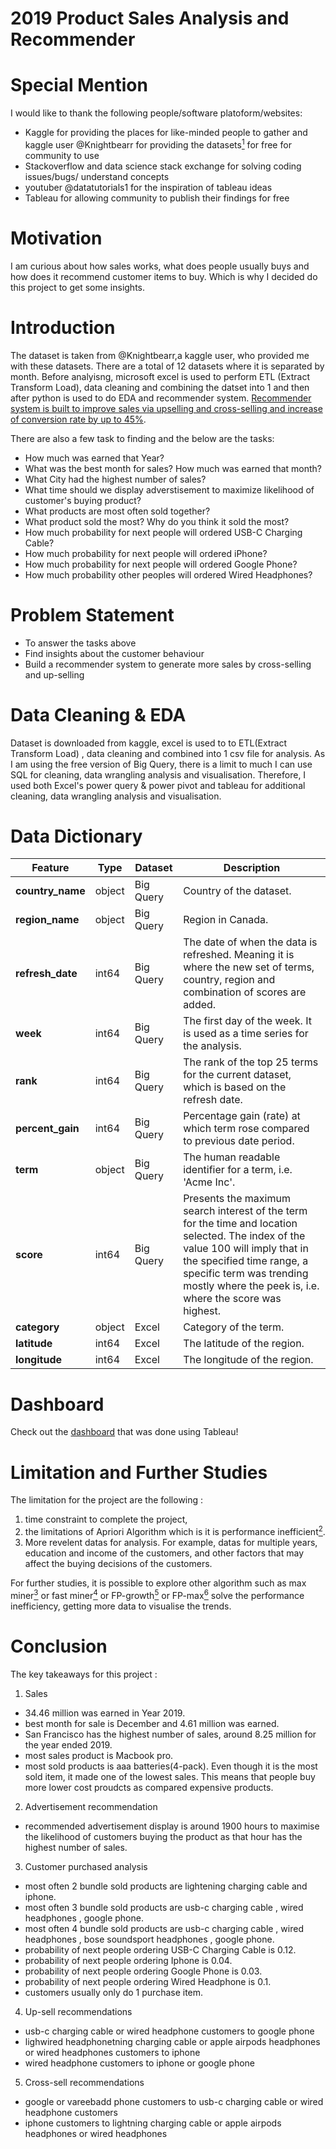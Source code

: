 # 2019 Product Sales Analysis and Recommender


# Special Mention

I would like to thank the following people/software platoform/websites:
- Kaggle for providing the places for like-minded people to gather and kaggle user @Knightbearr for providing the datasets<a href="https://www.kaggle.com/datasets/knightbearr/sales-product-data/" target="_blank"><sup>1</sup></a> for free for community to use
- Stackoverflow and data science stack exchange for solving coding issues/bugs/ understand concepts
- youtuber @datatutorials1 for the inspiration of tableau ideas
- Tableau for allowing community to publish their findings for free

# Motivation

I am curious about how sales works, what does people usually buys and how does it recommend customer items to buy. Which is why I decided do this project to get some insights.


# Introduction

The dataset is taken from @Knightbearr,a kaggle user, who provided me with these datasets. There are a total of 12 datasets where it is separated by month. Before analyisng, microsoft excel is used to perform ETL (Extract Transform Load), data cleaning and combining the datset into 1 and then after python is used to do EDA and recommender system. [Recommender system is built to improve sales via upselling and cross-selling and increase of conversion rate by up to 45%](https://blog.saleslayer.com/recommendation-systems-ecommerce#collab).

There are also a few task to finding and the below are the tasks:
- How much was earned that Year?
- What was the best month for sales? How much was earned that month?
- What City had the highest number of sales?
- What time should we display adverstisement to maximize likelihood of customer's buying product?
- What products are most often sold together?
- What product sold the most? Why do you think it sold the most? 
- How much probability for next people will ordered USB-C Charging Cable?
- How much probability for next people will ordered iPhone?
- How much probability for next people will ordered Google Phone?
- How much probability other peoples will ordered Wired Headphones?

# Problem Statement

- To answer the tasks above
- Find insights about the customer behaviour
- Build a recommender system to generate more sales by cross-selling and up-selling


# Data Cleaning & EDA

Dataset is downloaded from kaggle, excel is used to to ETL(Extract Transform Load) , data cleaning and combined into 1 csv file for analysis. As I am using the free version of Big Query, there is a limit to much I can use SQL for cleaning, data wrangling analysis and visualisation. Therefore, I used both Excel's power query & power pivot and tableau for additional cleaning, data wrangling analysis and visualisation.


# Data Dictionary

|Feature|Type|Dataset|Description|
|---|---|---|---|
|**country_name**|object|Big Query|Country of the dataset.| 
|**region_name**|object|Big Query|Region in Canada.| 
|**refresh_date**|int64|Big Query|The date of when the data is refreshed. Meaning it is where the new set of terms, country, region and combination of scores are added.| 
|**week**|int64|Big Query|The first day of the week. It is used as a time series for the analysis.| 
|**rank**|int64|Big Query|The rank of the top 25 terms for the current dataset, which is based on the refresh date.| 
|**percent_gain**|int64|Big Query|Percentage gain (rate) at which term rose compared to previous date period.| 
|**term**|object|Big Query|The human readable identifier for a term, i.e. 'Acme Inc'.| 
|**score**|int64|Big Query|Presents the maximum search interest of the term for the time and location selected. The index of the value 100 will imply that in the specified time range, a specific term was trending mostly where the peek is, i.e. where the score was highest.| 
|**category**|object|Excel|Category of the term.| 
|**latitude**|int64|Excel|The latitude of the region.|
|**longitude**|int64|Excel|The longitude of the region.|


# Dashboard

Check out the <a href="https://public.tableau.com/app/profile/jimmy5898/viz/2019SalesRecommenderDashboard/Dashboard">dashboard</a> that was done using Tableau!


# Limitation and Further Studies

The limitation for the project are the following :
1. time constraint to complete the project,
2. the limitations of Apriori Algorithm which is it is performance inefficient<a href="https://en.wikipedia.org/wiki/Apriori_algorithm" target="_blank"><sup>2</sup></a>. 
3. More revelent datas for analysis. For example, datas for multiple years, education and income of the customers, and other factors that may affect the buying decisions of the customers.

For further studies, it is possible to explore other algorithm such as max miner<a href="https://www2.cs.sfu.ca/CourseCentral/741/jpei/readings/baya98.pdf" target="_blank"><sup>3</sup></a> or fast miner<a href="https://www.researchgate.net/publication/253105580_Efficiently_mining_maximal_frequent_patterns_fast-miner" target="_blank"><sup>4</sup></a> or FP-growth<a href="https://towardsdatascience.com/fp-growth-frequent-pattern-generation-in-data-mining-with-python-implementation-244e561ab1c3to" target="_blank"><sup>5</sup></a> or FP-max<a href="https://rasbt.github.io/mlxtend/user_guide/frequent_patterns/fpmax/" target="_blank"><sup>6</sup></a> solve the performance inefficiency, getting more data to visualise the trends.


# Conclusion

The key takeaways for this project :
1. Sales
- 34.46 million was earned in Year 2019.
- best month for sale is December and 4.61 million was earned.
- San Francisco has the highest number of sales, around 8.25 million for the year ended 2019.
- most sales product is Macbook pro.
- most sold products is aaa batteries(4-pack). Even though it is the most sold item, it made one of the lowest sales. This means that people buy more lower cost proudcts as compared expensive products.

2. Advertisement recommendation
- recommended advertisement display is around 1900 hours to maximise the likelihood of customers buying the product as that hour has the highest number of sales.

3. Customer purchased analysis
- most often 2 bundle sold products are lightening charging cable and iphone.
- most often 3 bundle sold products are usb-c charging cable , wired headphones , google phone.
- most often 4 bundle sold products are usb-c charging cable , wired headphones , bose soundsport headphones , google phone.
- probability of next people ordering USB-C Charging Cable is 0.12.
- probability of next people ordering Iphone is 0.04.
- probability of next people ordering Google Phone is 0.03.
- probability of next people ordering Wired Headphone is 0.1.
- customers usually only do 1 purchase item.

4. Up-sell recommendations
- usb-c charging cable or wired headphone customers to google phone
- lighwired headphonetning charging cable or apple airpods headphones or wired headphones customers to iphone
- wired headphone customers to iphone or google phone

5. Cross-sell recommendations
- google or vareebadd phone customers to usb-c charging cable or wired headphone customers
- iphone customers to lightning charging cable or apple airpods headphones or wired headphones

